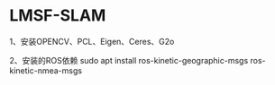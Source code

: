 # LMSF-SLAM
1、安装OPENCV、PCL、Eigen、Ceres、G2o

2、安装的ROS依赖
sudo apt install ros-kinetic-geographic-msgs ros-kinetic-nmea-msgs


